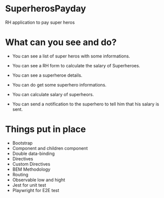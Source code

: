 # SuperherosPayday
RH application to pay super heros

# What can you see and do?
 * You can see a list of super heros with some informations.
 * You can see a RH form to calculate the salary of Superheroes.
 * You can see a superheroe details.

 * You can do get some superhero informations.
 * You can calculate salary of superheors.
 * You can send a notification to the superhero to tell him that his salary is sent.

# Things put in place
 * Bootstrap
 * Component and children component
 * Double data-binding
 * Directives
 * Custom Directives
 * BEM Methodology
 * Routing
 * Observable low and hight
 * Jest for unit test
 * Playwright for E2E test